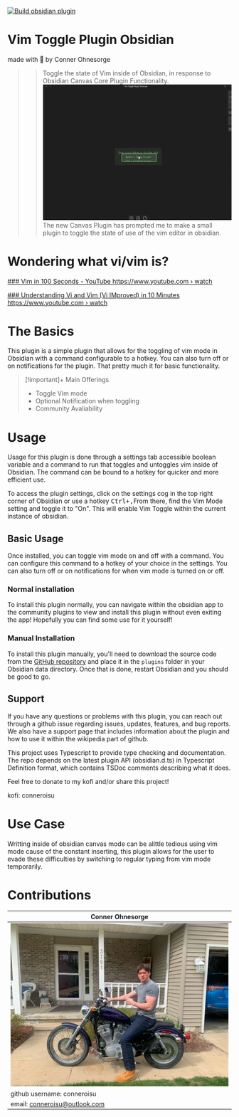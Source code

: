 [![Build obsidian plugin](https://github.com/conneroisu/vim-toggle/actions/workflows/main.yml/badge.svg)](https://github.com/conneroisu/vim-toggle/actions/workflows/main.yml)
# Vim Toggle Plugin Obsidian
made with 🤍 by Conner Ohnesorge
>> Toggle the state of Vim inside of Obsidian, in response to Obsidian Canvas Core Plugin Functionality.
![A gif showing the pure basics of the plugin](docs/legendary.gif)
The new Canvas Plugin has prompted me to make a small plugin to toggle the state of use of the vim editor in obsidian.
# Wondering what vi/vim is?

[    ### Vim in 100 Seconds - YouTube  https://www.youtube.com › watch  ](https://www.google.com/url?sa=t&rct=j&q=&esrc=s&source=web&cd=&ved=2ahUKEwjM4-3Es6v8AhW1KX0KHYH4Bs8QtwJ6BAgOEAI&url=https%3A%2F%2Fwww.youtube.com%2Fwatch%3Fv%3D-txKSRn0qeA&usg=AOvVaw0opUAcd4wCUwrJmBWm0zox) 

[    ### Understanding Vi and Vim (Vi IMproved) in 10 Minutes  https://www.youtube.com › watch  ](https://www.google.com/url?sa=t&rct=j&q=&esrc=s&source=web&cd=&ved=2ahUKEwjM4-3Es6v8AhW1KX0KHYH4Bs8QtwJ6BAgQEAI&url=https%3A%2F%2Fwww.youtube.com%2Fwatch%3Fv%3Dnbph7RYWhwM&usg=AOvVaw0WsJDH24HqQHumDJS09xYX) 

# The Basics
This plugin is a simple plugin that allows for the toggling of vim mode in Obsidian with a command configurable to a hotkey. You can also turn off or on notifications for the plugin.  That pretty much it for basic functionality.

> [!important]+ Main Offerings
>- Toggle Vim mode
>- Optional Notification when toggling
>- Community Avaliability
# Usage
Usage for this plugin is done through a settings tab accessible boolean variable and a command to run that toggles and untoggles vim inside of Obsidian. The command can be bound to a hotkey for quicker and more efficient use. 

To access the plugin settings, click on the settings cog in the top right corner of Obsidian or use a hotkey <kbd>Ctrl<kbd>+</kbd>,</kbd>From there, find the Vim Mode setting and toggle it to "On". This will enable Vim Toggle within the current instance of obsidian. 

## Basic Usage
Once installed, you can toggle vim mode on and off with a command. You can configure this command to a hotkey of your choice in the settings. You can also turn off or on notifications for when vim mode is turned on or off. 
### Normal installation
To install this plugin normally, you can navigate within the obsidian app to the community plugins to view and install this plugin without even exiting the app! Hopefully you can find some use for it yourself!

### Manual Installation
To install this plugin manually, you'll need to download the source code from the [GitHub repository](https://github.com/nkomarn/obsidian-vim-mode) and place it in the `plugins` folder in your Obsidian data directory. Once that is done, restart Obsidian and you should be good to go. 

## Support 

If you have any questions or problems with this plugin, you can reach out through a github issue regarding issues, updates, features, and bug reports.  We also have a support page that includes information about the plugin and how to use it within the wikipedia part of github.

This project uses Typescript to provide type checking and documentation. The repo depends on the latest plugin API (obsidian.d.ts) in Typescript Definition format, which contains TSDoc comments describing what it does.

Feel free to donate to my kofi and/or share this project!

kofi: conneroisu
# Use Case
Writting inside of obsidian canvas mode can be alittle tedious using vim mode cause of the constant inserting, this plugin allows for the user to evade these difficulties by switching to regular typing from vim mode temporarily.

# Contributions
| Conner Ohnesorge |
| ---------------- |
| ![conner.jpeg](docs%2Fconner.jpeg)          |
| github username: conneroisu |
| email: conneroisu@outlook.com                            |
